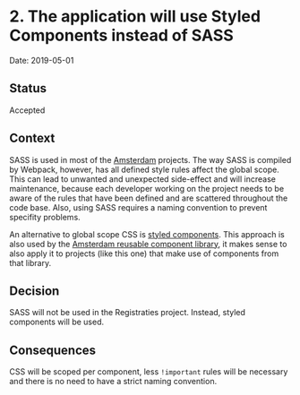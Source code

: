 # 2. The application will use Styled Components instead of SASS

Date: 2019-05-01

## Status

Accepted

## Context

SASS is used in most of the [Amsterdam](https://github.com/Amsterdam) projects. The way SASS is compiled by Webpack, however, has all defined style rules affect the global scope. This can lead to unwanted and unexpected side-effect and will increase maintenance, because each developer working on the project needs to be aware of the rules that have been defined and are scattered throughout the code base. Also, using SASS requires a naming convention to prevent specifity problems.

An alternative to global scope CSS is [styled components](https://www.styled-components.com/). This approach is also used by the [Amsterdam reusable component library](https://amsterdam.github.io/amsterdam-styled-components), it makes sense to also apply it to projects (like this one) that make use of components from that library.

## Decision

SASS will not be used in the Registraties project. Instead, styled components will be used.

## Consequences

CSS will be scoped per component, less `!important` rules will be necessary and there is no need to have a strict naming convention.
